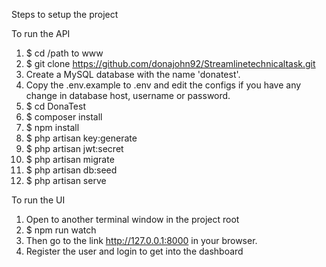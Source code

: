 
Steps to setup the project

To run the API

1. $ cd /path to www
2. $ git clone https://github.com/donajohn92/Streamlinetechnicaltask.git
3. Create a MySQL database with the name 'donatest'.
4. Copy the .env.example to .env and edit the configs if you have any change in database host, username or password.
5. $ cd DonaTest
6. $ composer install
7. $ npm install
8. $ php artisan key:generate
9. $ php artisan jwt:secret
10. $ php artisan migrate
11. $ php artisan db:seed
12. $ php artisan serve

To run the UI

1. Open to another terminal window in the project root
2. $ npm run watch
3. Then go to the link http://127.0.0.1:8000 in your browser.
4. Register the user and login to get into the dashboard

